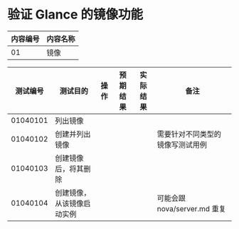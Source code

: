 # 验证 Glance 的镜像功能

|内容编号|内容名称|
|--------|--------|
|01|镜像|


|测试编号|测试目的|操作|预期结果|实际结果|备注|
|--------|--------|----|--------|--------|----|
|01040101|列出镜像|||||
|01040102|创建并列出镜像||||需要针对不同类型的镜像写测试用例|
|01040103|创建镜像后，将其删除|||||
|01040104|创建镜像，从该镜像启动实例||||可能会跟 nova/server.md 重复|

